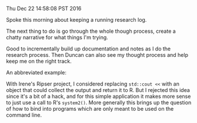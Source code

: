 Thu Dec 22 14:58:08 PST 2016

Spoke this morning about keeping a running research log.

The next thing to do is go through the whole though process, create a
chatty narrative for what things I'm trying.

Good to incrementally build up documentation and notes as I do the research
process. Then Duncan can also see my thought process and help keep me on
the right track.

An abbreviated example:

With Irene's Ripser project, I considered replacing `std::cout
<<` with an object that could collect the output and return it to R. But I
rejected this idea since it's a bit of a hack, and for this simple
application it makes more sense to just use a call to R's `system2()`.
More generally this brings up the question of how to bind into programs
which are only meant to be used on the command line.
